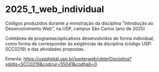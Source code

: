 # 2025_1_web_individual
Códigos produzidos durante a ministração da disciplina "Introdução ao Desenvolvimento Web", na USP, campus São Carlos (ano de 2025)

Coletânea de programas/aplicativos desenvolvidos de forma individual, como forma de corresponder às exigências da disciplina (código USP: SCC0219) e das atividades propostas.

Ementa: https://uspdigital.usp.br/jupiterweb/obterDisciplina?sgldis=SCC0219&codcur=55041&codhab=0
